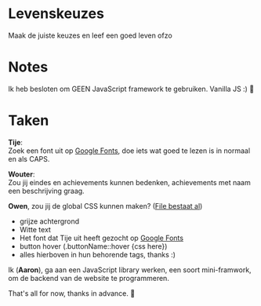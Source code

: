 # Levenskeuzes
Maak de juiste keuzes en leef een goed leven ofzo

# Notes
Ik heb besloten om GEEN JavaScript framework te gebruiken.
Vanilla JS :) 🍦

# Taken
**Tije**:\
Zoek een font uit op [Google Fonts](http://fonts.google.com/), doe iets wat goed te lezen is in normaal en als CAPS.

**Wouter**:\
Zou jij eindes en achievements kunnen bedenken, achievements met naam een beschrijving graag.

**Owen**, zou jij de global CSS kunnen maken? ([File bestaat al](https://github.com/AaronMarcusDev/blob/main/src/styles/global.css))

- grijze achtergrond
- Witte text
- Het font dat Tije uit heeft gezocht op [Google Fonts](http://fonts.google.com/)
- button hover (.buttonName::hover {css here})
- alles hierboven in hun behorende tags, thanks :)

Ik (**Aaron**), ga aan een JavaScript library werken, een soort mini-framwork,
om de backend van de website te programmeren.

That's all for now, thanks in advance. 🙂